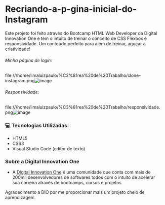 # Recriando-a-p-gina-inicial-do-Instagram
Este projeto foi feito através do Bootcamp HTML Web Developer da Digital Innovation One e tem o intuito de treinar o conceito de CSS Flexbox e responsividade. Um conteúdo perfeito para além de treinar, aguçar a criatividade!

###### Minha página de login:
file:///home/limaluizpaulo/%C3%81rea%20de%20Trabalho/clone-instagram.png![image](https://user-images.githubusercontent.com/98711190/159104709-17ea8801-f474-47b4-97d9-f52e877db3e2.png)

 ###### Responsividade:
 file:///home/limaluizpaulo/%C3%81rea%20de%20Trabalho/responsividade.png![image](https://user-images.githubusercontent.com/98711190/159104743-803505e3-c988-49e8-8e87-132b0fabd403.png)

### 	 :computer: Tecnologias Utilizadas:

- HTML5
- CSS3
- Visual Studio Code (editor de texto)


### Sobre a Digital Innovation One

- A [Digital Innovation One](https://digitalinnovation.one/ "Digital Innovation One") é uma comunidade que conta com mais de 200mil desenvolvedores de softwares todos com o intuito de acelerar sua carreira através de bootcamps, cursos e projetos.


Agradecimento a DIO por me proporcionar mais um projeto cheio de aprendizagem.
